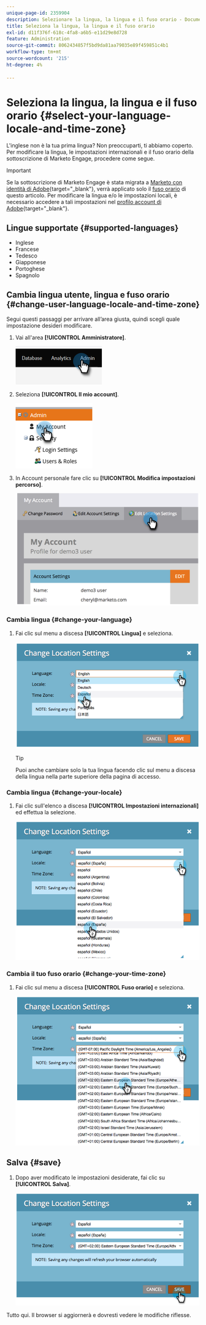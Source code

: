 ```yaml
---
unique-page-id: 2359904
description: Selezionare la lingua, la lingua e il fuso orario - Documentazione di Marketo - Documentazione del prodotto
title: Seleziona la lingua, la lingua e il fuso orario
exl-id: d11f376f-618c-4fa8-a6b5-e11d29e8d728
feature: Administration
source-git-commit: 8062434857f5bd9da81aa79035e89f459851c4b1
workflow-type: tm+mt
source-wordcount: '215'
ht-degree: 4%

---
```


# Seleziona la lingua, la lingua e il fuso orario {#select-your-language-locale-and-time-zone}

L&#39;inglese non è la tua prima lingua? Non preoccuparti, ti abbiamo coperto. Per modificare la lingua, le impostazioni internazionali e il fuso orario della sottoscrizione di Marketo Engage, procedere come segue.

>[!IMPORTANT]
>
>Se la sottoscrizione di Marketo Engage è stata migrata a [Marketo con identità di Adobe](/help/marketo/product-docs/administration/marketo-with-adobe-identity/adobe-identity-management-overview.md){target="_blank"}, verrà applicato solo il [fuso orario](#change-your-time-zone) di questo articolo. Per modificare la lingua e/o le impostazioni locali, è necessario accedere a tali impostazioni nel [profilo account di Adobe](https://account.adobe.com/profile){target="_blank"}.

## Lingue supportate {#supported-languages}

* Inglese
* Francese
* Tedesco
* Giapponese
* Portoghese
* Spagnolo

## Cambia lingua utente, lingua e fuso orario {#change-user-language-locale-and-time-zone}

Segui questi passaggi per arrivare all’area giusta, quindi scegli quale impostazione desideri modificare.

1. Vai all&#39;area **[!UICONTROL Amministratore]**.

   ![](assets/select-your-language-locale-and-time-zone-1.png)

1. Seleziona **[!UICONTROL Il mio account]**.

   ![](assets/select-your-language-locale-and-time-zone-2.png)

1. In Account personale fare clic su **[!UICONTROL Modifica impostazioni percorso]**.

   ![](assets/select-your-language-locale-and-time-zone-3.png)

### Cambia lingua {#change-your-language}

1. Fai clic sul menu a discesa **[!UICONTROL Lingua]** e seleziona.

   ![](assets/select-your-language-locale-and-time-zone-4.png)

   >[!TIP]
   >
   >Puoi anche cambiare solo la tua lingua facendo clic sul menu a discesa della lingua nella parte superiore della pagina di accesso.

### Cambia lingua {#change-your-locale}

1. Fai clic sull&#39;elenco a discesa **[!UICONTROL Impostazioni internazionali]** ed effettua la selezione.

   ![](assets/select-your-language-locale-and-time-zone-5.png)

### Cambia il tuo fuso orario {#change-your-time-zone}

1. Fai clic sul menu a discesa **[!UICONTROL Fuso orario]** e seleziona.

   ![](assets/select-your-language-locale-and-time-zone-6.png)

## Salva {#save}

1. Dopo aver modificato le impostazioni desiderate, fai clic su **[!UICONTROL Salva]**.

   ![](assets/select-your-language-locale-and-time-zone-7.png)

Tutto qui. Il browser si aggiornerà e dovresti vedere le modifiche riflesse.
